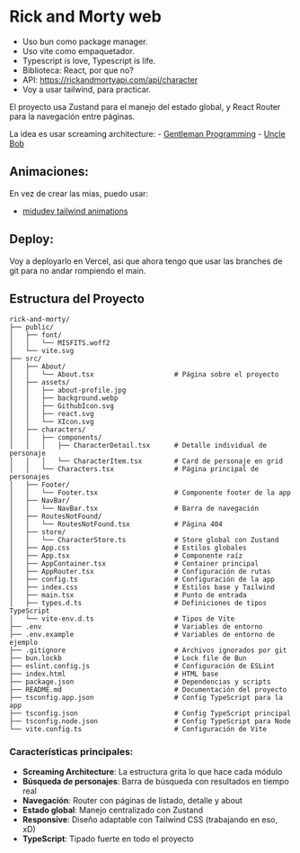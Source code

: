 # Rick and Morty web

- Uso bun como package manager.
- Uso vite como empaquetador.
- Typescript is love, Typescript is life.
- Biblioteca: React, por que no?
- API: https://rickandmortyapi.com/api/character
- Voy a usar tailwind, para practicar.

El proyecto usa Zustand para el manejo del estado global, y React Router para la navegación entre páginas.

La idea es usar screaming architecture: 
    - [Gentleman Programming](https://www.youtube.com/watch?v=lHwYP5UsgoQ)
    - [Uncle Bob](https://blog.cleancoder.com/uncle-bob/2011/09/30/Screaming-Architecture.html)

## Animaciones:

En vez de crear las mias, puedo usar:
   - [midudev tailwind animations](https://tailwindcss-animations.vercel.app/)

## Deploy:

Voy a deployarlo en Vercel, asi que ahora tengo que usar las branches de git para no andar rompiendo el main.

## Estructura del Proyecto

```
rick-and-morty/
├── public/
│   ├── font/
│   │   └── MISFITS.woff2
│   └── vite.svg
├── src/
│   ├── About/
│   │   └── About.tsx                    # Página sobre el proyecto
│   ├── assets/
│   │   ├── about-profile.jpg
│   │   ├── background.webp
│   │   ├── GithubIcon.svg
│   │   ├── react.svg
│   │   └── XIcon.svg
│   ├── characters/
│   │   ├── components/
│   │   │   ├── CharacterDetail.tsx      # Detalle individual de personaje
│   │   │   └── CharacterItem.tsx        # Card de personaje en grid
│   │   └── Characters.tsx               # Página principal de personajes
│   ├── Footer/
│   │   └── Footer.tsx                   # Componente footer de la app
│   ├── NavBar/
│   │   └── NavBar.tsx                   # Barra de navegación
│   ├── RoutesNotFound/
│   │   └── RoutesNotFound.tsx           # Página 404
│   ├── store/
│   │   └── CharacterStore.ts            # Store global con Zustand
│   ├── App.css                          # Estilos globales
│   ├── App.tsx                          # Componente raíz
│   ├── AppContainer.tsx                 # Container principal
│   ├── AppRouter.tsx                    # Configuración de rutas
│   ├── config.ts                        # Configuración de la app
│   ├── index.css                        # Estilos base y Tailwind
│   ├── main.tsx                         # Punto de entrada
│   ├── types.d.ts                       # Definiciones de tipos TypeScript
│   └── vite-env.d.ts                    # Tipos de Vite
├── .env                                 # Variables de entorno
├── .env.example                         # Variables de entorno de ejemplo
├── .gitignore                           # Archivos ignorados por git
├── bun.lockb                            # Lock file de Bun
├── eslint.config.js                     # Configuración de ESLint
├── index.html                           # HTML base
├── package.json                         # Dependencias y scripts
├── README.md                            # Documentación del proyecto
├── tsconfig.app.json                    # Config TypeScript para la app
├── tsconfig.json                        # Config TypeScript principal
├── tsconfig.node.json                   # Config TypeScript para Node
└── vite.config.ts                       # Configuración de Vite
```

### Características principales:

- **Screaming Architecture**: La estructura grita lo que hace cada módulo
- **Búsqueda de personajes**: Barra de búsqueda con resultados en tiempo real
- **Navegación**: Router con páginas de listado, detalle y about
- **Estado global**: Manejo centralizado con Zustand
- **Responsive**: Diseño adaptable con Tailwind CSS (trabajando en eso, xD)
- **TypeScript**: Tipado fuerte en todo el proyecto
